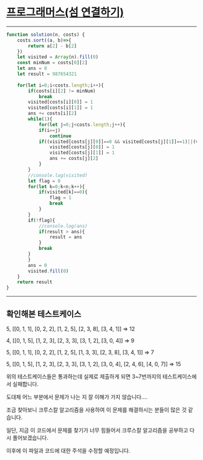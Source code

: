 # [프로그래머스(섬 연결하기)](https://programmers.co.kr/learn/courses/30/lessons/42861#)

---

```javascript
function solution(n, costs) {
    costs.sort((a, b)=>{
        return a[2] - b[2]
    })
    let visited = Array(n).fill(0)
    const minNum = costs[0][2]
    let ans = 0
    let result = 987654321
    
    for(let i=0;i<costs.length;i++){
        if(costs[i][2] != minNum)
            break
        visited[costs[i][0]] = 1
        visited[costs[i][1]] = 1
        ans += costs[i][2]
        while(1){
            for(let j=0;j<costs.length;j++){
            if(i==j)
                continue
            if((visited[costs[j][0]]==0 && visited[costs[j][1]]==1)||(visited[costs[j][0]]==1 && visited[costs[j][1]]==0)){
                visited[costs[j][0]] = 1
                visited[costs[j][1]] = 1
                ans += costs[j][2]
            }
        }
        //console.log(visited)
        let flag = 0
        for(let k=0;k<n;k++){
            if(visited[k]==0){
                flag = 1
                break
            }
        }
        if(!flag){
            //console.log(ans)
            if(result > ans){
                result = ans
            }
            break
        }
        }
        ans = 0
        visited.fill(0)
    }
    return result
}
```

---

## 확인해본 테스트케이스

 5, [[0, 1, 1], [0, 2, 2], [1, 2, 5], [2, 3, 8], [3, 4, 1]] => 12

 4, [[0, 1, 5], [1, 2, 3], [2, 3, 3], [3, 1, 2], [3, 0, 4]] => 9

 5, [[0, 1, 1], [0, 2, 2], [1, 2, 5], [1, 3, 3], [2, 3, 8], [3, 4, 1]] => 7

5, [[0, 1, 5], [1, 2, 3], [2, 3, 3], [3, 1, 2], [3, 0, 4], [2, 4, 6], [4, 0, 7]] => 15

위의 테스트케이스들은 통과하는데 실제로 제출하게 되면 3~7번까지의 테스트케이스에서 실패합니다.

도대체 어느 부분에서 문제가 나는 지 잘 이해가 가지 않습니다....

조금 찾아보니 크루스칼 알고리즘을 사용하여 이 문제를 해결하시는 분들이 많은 것 같습니다.

일단, 지금 이 코드에서 문제를 찾기가 너무 힘들어서 크루스칼 알고리즘을 공부하고 다시 풀어보겠습니다.

이후에 이 파일과 코드에 대한 주석을 수정할 예정입니다.

